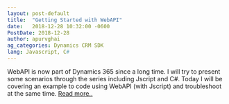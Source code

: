 ```yaml
---
layout: post-default
title:  "Getting Started with WebAPI"
date:   2018-12-28 10:32:00 -0600
PostDate: 2018-12-28
author: apurvghai
ag_categories: Dynamics CRM SDK
lang: Javascript, C#
---
```


WebAPI is now part of Dynamics 365 since a long time. I will try to present some scenarios through the series including Jscript and C#. Today I will be covering an example to code using WebAPI (with Jscript) and troubleshoot at the same time. [Read more..](https://community.dynamics.com/crm/b/dynamicscrmsupportblog/archive/2016/11/06/getting-started-with-web-api-tips-tricks-to-troubleshoot-your-code)